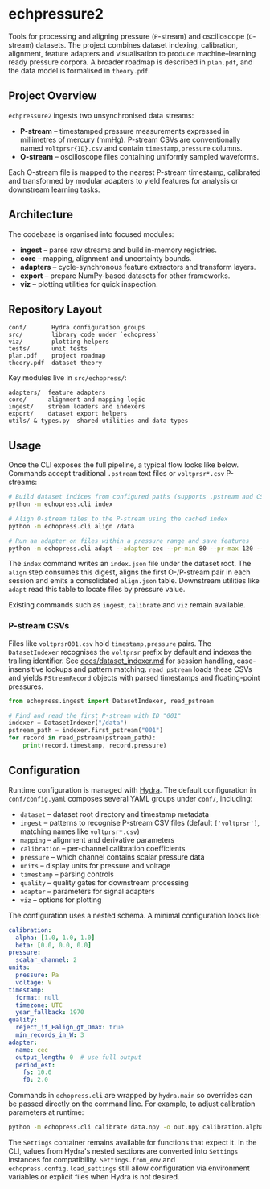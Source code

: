 # echpressure2

Tools for processing and aligning pressure (`P`-stream) and oscilloscope (`O`-stream)
datasets. The project combines dataset indexing, calibration, alignment,
feature adapters and visualisation to produce machine–learning ready pressure
corpora. A broader roadmap is described in `plan.pdf`, and the data model is
formalised in `theory.pdf`.

## Project Overview

`echpressure2` ingests two unsynchronised data streams:

 - **P-stream** – timestamped pressure measurements expressed in millimetres of
  mercury (mmHg). P-stream CSVs are conventionally named `voltprsr{ID}.csv`
  and contain `timestamp,pressure` columns.
- **O-stream** – oscilloscope files containing uniformly sampled waveforms.

Each O-stream file is mapped to the nearest P-stream timestamp, calibrated and
transformed by modular adapters to yield features for analysis or downstream
learning tasks.

## Architecture

The codebase is organised into focused modules:

- **ingest** – parse raw streams and build in-memory registries.
- **core** – mapping, alignment and uncertainty bounds.
- **adapters** – cycle-synchronous feature extractors and transform layers.
- **export** – prepare NumPy-based datasets for other frameworks.
- **viz** – plotting utilities for quick inspection.

## Repository Layout

```
conf/       Hydra configuration groups
src/        library code under `echopress`
viz/        plotting helpers
tests/      unit tests
plan.pdf    project roadmap
theory.pdf  dataset theory
```

Key modules live in `src/echopress/`:

```
adapters/  feature adapters
core/      alignment and mapping logic
ingest/    stream loaders and indexers
export/    dataset export helpers
utils/ & types.py  shared utilities and data types
```

## Usage

Once the CLI exposes the full pipeline, a typical flow looks like below.
Commands accept traditional `.pstream` text files or `voltprsr*.csv`
P-streams:

```bash
# Build dataset indices from configured paths (supports .pstream and CSV)
python -m echopress.cli index

# Align O-stream files to the P-stream using the cached index
python -m echopress.cli align /data

# Run an adapter on files within a pressure range and save features
python -m echopress.cli adapt --adapter cec --pr-min 80 --pr-max 120 --n 5 --output features.npy
```

The `index` command writes an `index.json` file under the dataset root. The
`align` step consumes this digest, aligns the first O-/P-stream pair in each
session and emits a consolidated `align.json` table.  Downstream utilities like
`adapt` read this table to locate files by pressure value.

Existing commands such as `ingest`, `calibrate` and `viz` remain available.

### P-stream CSVs

Files like `voltprsr001.csv` hold `timestamp,pressure` pairs. The
`DatasetIndexer` recognises the `voltprsr` prefix by default and indexes the
trailing identifier. See [docs/dataset_indexer.md](docs/dataset_indexer.md) for session handling, case-insensitive lookups and pattern matching. `read_pstream` loads these CSVs and yields
`PStreamRecord` objects with parsed timestamps and floating-point pressures.

```python
from echopress.ingest import DatasetIndexer, read_pstream

# Find and read the first P-stream with ID "001"
indexer = DatasetIndexer("/data")
pstream_path = indexer.first_pstream("001")
for record in read_pstream(pstream_path):
    print(record.timestamp, record.pressure)
```

## Configuration

Runtime configuration is managed with [Hydra](https://hydra.cc). The default
configuration in `conf/config.yaml` composes several YAML groups under `conf/`,
including:

* `dataset` – dataset root directory and timestamp metadata
* `ingest` – patterns to recognise P-stream CSV files (default `['voltprsr']`,
  matching names like `voltprsr*.csv`)
* `mapping` – alignment and derivative parameters
* `calibration` – per-channel calibration coefficients
* `pressure` – which channel contains scalar pressure data
* `units` – display units for pressure and voltage
* `timestamp` – parsing controls
* `quality` – quality gates for downstream processing
* `adapter` – parameters for signal adapters
* `viz` – options for plotting

The configuration uses a nested schema. A minimal configuration looks like:

```yaml
calibration:
  alpha: [1.0, 1.0, 1.0]
  beta: [0.0, 0.0, 0.0]
pressure:
  scalar_channel: 2
units:
  pressure: Pa
  voltage: V
timestamp:
  format: null
  timezone: UTC
  year_fallback: 1970
quality:
  reject_if_Ealign_gt_Omax: true
  min_records_in_W: 3
adapter:
  name: cec
  output_length: 0  # use full output
  period_est:
    fs: 10.0
    f0: 2.0
```

Commands in `echopress.cli` are wrapped by `hydra.main` so overrides can be
passed directly on the command line. For example, to adjust calibration
parameters at runtime:

```bash
python -m echopress.cli calibrate data.npy -o out.npy calibration.alpha='[2.0]'
```

The `Settings` container remains available for functions that expect it. In the
CLI, values from Hydra's nested sections are converted into `Settings`
instances for compatibility. `Settings.from_env` and
`echopress.config.load_settings` still allow configuration via environment
variables or explicit files when Hydra is not desired.
